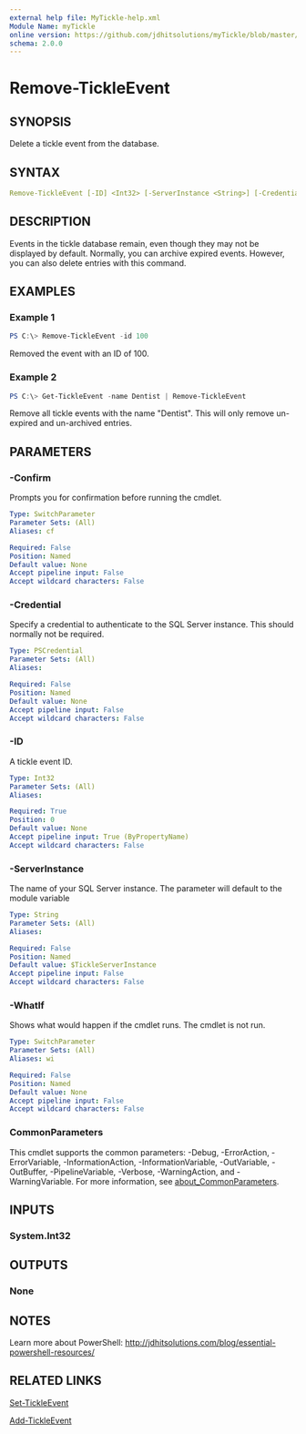 ```yaml
---
external help file: MyTickle-help.xml
Module Name: myTickle
online version: https://github.com/jdhitsolutions/myTickle/blob/master/Docs/Remove-TickleEvent.md
schema: 2.0.0
---
```


# Remove-TickleEvent

## SYNOPSIS

Delete a tickle event from the database.

## SYNTAX

```yaml
Remove-TickleEvent [-ID] <Int32> [-ServerInstance <String>] [-Credential <PSCredential>] [-WhatIf] [-Confirm] [<CommonParameters>]
```

## DESCRIPTION

Events in the tickle database remain, even though they may not be displayed by default. Normally, you can archive expired events. However, you can also delete entries with this command.

## EXAMPLES

### Example 1

```powershell
PS C:\> Remove-TickleEvent -id 100
```

Removed the event with an ID of 100.

### Example 2

```powershell
PS C:\> Get-TickleEvent -name Dentist | Remove-TickleEvent
```

Remove all tickle events with the name "Dentist". This will only remove un-expired and un-archived entries.

## PARAMETERS

### -Confirm

Prompts you for confirmation before running the cmdlet.

```yaml
Type: SwitchParameter
Parameter Sets: (All)
Aliases: cf

Required: False
Position: Named
Default value: None
Accept pipeline input: False
Accept wildcard characters: False
```

### -Credential

Specify a credential to authenticate to the SQL Server instance. This should normally not be required.

```yaml
Type: PSCredential
Parameter Sets: (All)
Aliases:

Required: False
Position: Named
Default value: None
Accept pipeline input: False
Accept wildcard characters: False
```

### -ID

A tickle event ID.

```yaml
Type: Int32
Parameter Sets: (All)
Aliases:

Required: True
Position: 0
Default value: None
Accept pipeline input: True (ByPropertyName)
Accept wildcard characters: False
```

### -ServerInstance

The name of your SQL Server instance. The parameter will default to the module variable

```yaml
Type: String
Parameter Sets: (All)
Aliases:

Required: False
Position: Named
Default value: $TickleServerInstance
Accept pipeline input: False
Accept wildcard characters: False
```

### -WhatIf

Shows what would happen if the cmdlet runs. The cmdlet is not run.

```yaml
Type: SwitchParameter
Parameter Sets: (All)
Aliases: wi

Required: False
Position: Named
Default value: None
Accept pipeline input: False
Accept wildcard characters: False
```

### CommonParameters

This cmdlet supports the common parameters: -Debug, -ErrorAction, -ErrorVariable, -InformationAction, -InformationVariable, -OutVariable, -OutBuffer, -PipelineVariable, -Verbose, -WarningAction, and -WarningVariable. For more information, see [about_CommonParameters](http://go.microsoft.com/fwlink/?LinkID=113216).

## INPUTS

### System.Int32

## OUTPUTS

### None

## NOTES

Learn more about PowerShell: http://jdhitsolutions.com/blog/essential-powershell-resources/

## RELATED LINKS

[Set-TickleEvent](Set-TickleEvent.md)

[Add-TickleEvent](Add-TickleEvent.md)
